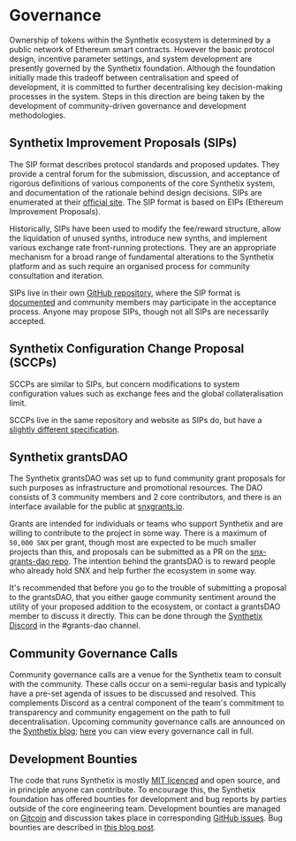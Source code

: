 # Governance

Ownership of tokens within the Synthetix ecosystem is determined by a public network of Ethereum smart contracts. However the basic protocol design, incentive parameter settings, and system development are presently governed by the Synthetix foundation. Although the foundation initially made this tradeoff between centralisation and speed of development, it is committed to further decentralising key decision-making processes in the system. Steps in this direction are being taken by the development of community-driven governance and development methodologies.

## Synthetix Improvement Proposals (SIPs)

The SIP format describes protocol standards and proposed updates. They provide a central forum for the submission, discussion, and acceptance of rigorous definitions of various components of the core Synthetix system, and documentation of the rationale behind design decisions. SIPs are enumerated at their [official site](https://sips.synthetix.io/). The SIP format is based on EIPs (Ethereum Improvement Proposals).

Historically, SIPs have been used to modify the fee/reward structure, allow the liquidation of unused synths, introduce new synths, and implement various exchange rate front-running protections. They are an appropriate mechanism for a broad range of fundamental alterations to the Synthetix platform and as such require an organised process for community consultation and iteration.

SIPs live in their own [GitHub repository](https://github.com/Synthetixio/SIPs), where the SIP format is [documented](https://github.com/Synthetixio/SIPs/blob/master/SIPS/sip-1.md) and community members may participate in the acceptance process. Anyone may propose SIPs, though not all SIPs are necessarily accepted.

## Synthetix Configuration Change Proposal (SCCPs)

SCCPs are similar to SIPs, but concern modifications to system configuration values such as exchange fees and the global collateralisation limit.

SCCPs live in the same repository and website as SIPs do, but have a [slightly different specification](https://github.com/Synthetixio/SIPs/blob/master/SCCP/sccp-1.md).

## Synthetix grantsDAO

The Synthetix grantsDAO was set up to fund community grant proposals for such purposes as infrastructure and promotional resources. The DAO consists of 3 community members and 2 core contributors, and there is an interface available for the public at [snxgrants.io](https://snxgrants.io/). 

Grants are intended for individuals or teams who support Synthetix and are willing to contribute to the project in some way. There is a maximum of `50,000 SNX` per grant, though most are expected to be much smaller projects than this, and proposals can be submitted as a PR on the [snx-grants-dao repo](https://github.com/Synthetixio/snx-grants-dao/blob/master/proposals/proposal-template.md). The intention behind the grantsDAO is to reward people who already hold SNX and help further the ecosystem in some way. 

It's recommended that before you go to the trouble of submitting a proposal to the grantsDAO, that you either gauge community sentiment around the utility of your proposed addition to the ecosystem, or contact a grantsDAO member to discuss it directly. This can be done through the [Synthetix Discord](https://discord.com/invite/AEdUHzt) in the #grants-dao channel.

## Community Governance Calls

Community governance calls are a venue for the Synthetix team to consult with the community. These calls occur on a semi-regular basis and typically have a pre-set agenda of issues to be discussed and resolved. This complements Discord as a central component of the team's commitment to transparency and community engagement on the path to full decentralisation. Upcoming community governance calls are announced on the [Synthetix blog](https://blog.synthetix.io/); [here](https://www.youtube.com/channel/UCxsxeKabeNtozsolSM_1nuw) you can view every governance call in full. 

## Development Bounties

The code that runs Synthetix is mostly [MIT licenced](https://github.com/Synthetixio/synthetix/blob/master/LICENSE) and open source, and in principle anyone can contribute. To encourage this, the Synthetix foundation has offered bounties for development and bug reports by parties outside of the core engineering team. Development bounties are managed on [Gitcoin](https://gitcoin.co/profile/Synthetixio) and discussion takes place in corresponding [GitHub issues](https://github.com/Synthetixio/synthetix/issues). Bug bounties are described in [this blog post](https://blog.synthetix.io/synthetix-bug-bounties/).
